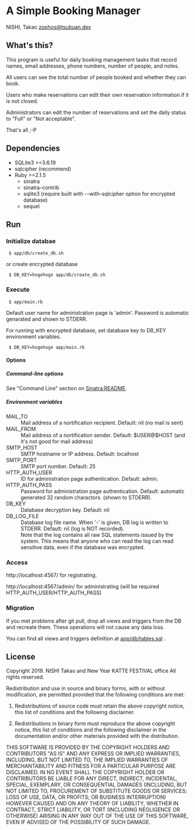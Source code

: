 # A Simple Booking Manager

NISHI, Takao <zophos@tsubuan.dev>

## What's this?

This program is useful for daily booking management tasks that record
names, email addresses, phone numbers, number of people, and notes.

All users can see the total number of people booked and whether they can book.

Users who make reservations can edit their own reservation information if it is
not closed.

Administrators can edit the number of reservations and set the daily status to
"Full" or "Not acceptable".

That's all ;-P

## Dependencies

 + SQLite3 >=3.6.19
 + sqlcipher (recommend)
 + Ruby >=2.1.5
   + sinatra
   + sinatra-contrib
   + sqlite3 (require built with --with-sqlcipher option for encrypted database)
   + sequel

## Run

### Initialize databae

~~~
 $ app/db/create_db.sh
~~~

or create encrypted database

~~~
 $ DB_KEY=hogehoge app/db/create_db.sh
~~~

### Execute

~~~
 $ app/main.rb
~~~

Default user name for administration page is 'admin'.
Password is automatic genarated and shown to STDERR.


For running with encrypted database, set database key to DB_KEY environment variables.

~~~
 $ DB_KEY=hogehoge app/main.rb
~~~

#### Options

##### Command-line options

See "Command Line" section on [Sinatra:README](http://sinatrarb.com/intro.html).

##### Environment variables

<dl>
<dt>MAIL_TO</dt>
<dd>Mail address of a nortification recipient. Default: nil (no mail is sent)</dd>

<dt>MAIL_FROM</dt>
<dd>Mail address of a nortification sender. Default: $USER@$HOST (and it's not good for mail address)</dd>

<dt>SMTP_HOST</dt>
<dd>SMTP hostname or IP address. Default: localhost</dd>

<dt>SMTP_PORT</dt>
<dd>SMTP port number. Default: 25</dd>

<dt>HTTP_AUTH_USER</dt>
<dd>ID for administration page authentication. Default: admin.</dd>

<dt>HTTP_AUTH_PASS</dt>
<dd>Password for administration page authentication. Default: automatic generated 32 random charactors. (shown to STDERR).</dd>

<dt>DB_KEY</dt>
<dd>Database decryption key. Default: nil</dd>

<dt>DB_LOG_FILE</dt>
<dd>Database log file name. When '-' is given, DB log is written to STDERR. Default: nil (log is NOT recorded).<br>
Note that the log contains all raw SQL statements issued by the system.
This means that anyone who can read the log can read sensitive data, even if the database was encrypted.</dd>
</dl>

### Access

http://localhost:4567/ for registrating.

http://localhost:4567/admin/ for administrating (will be required HTTP_AUTH_USER/HTTP_AUTH_PASS)

### Migration

If you met problems after git pull, drop all views and triggers from the DB and
recreate them.
These operations will not cause any data loss.

You can find all views and triggers definition at [app/db/tables.sql](./blob/master/app/db/tables.sql) .


## License

Copyright 2019. NISHI Takao and New Year KATTE FESTIVAL office
All rights reserved.

Redistribution and use in source and binary forms, with or without modification, are permitted provided that the following conditions are met:

1. Redistributions of source code must retain the above copyright notice, this list of conditions and the following disclaimer.

2. Redistributions in binary form must reproduce the above copyright notice, this list of conditions and the following disclaimer in the documentation and/or other materials provided with the distribution.

THIS SOFTWARE IS PROVIDED BY THE COPYRIGHT HOLDERS AND CONTRIBUTORS "AS IS" AND ANY EXPRESS OR IMPLIED WARRANTIES, INCLUDING, BUT NOT LIMITED TO, THE IMPLIED WARRANTIES OF MERCHANTABILITY AND FITNESS FOR A PARTICULAR PURPOSE ARE DISCLAIMED. IN NO EVENT SHALL THE COPYRIGHT HOLDER OR CONTRIBUTORS BE LIABLE FOR ANY DIRECT, INDIRECT, INCIDENTAL, SPECIAL, EXEMPLARY, OR CONSEQUENTIAL DAMAGES (INCLUDING, BUT NOT LIMITED TO, PROCUREMENT OF SUBSTITUTE GOODS OR SERVICES; LOSS OF USE, DATA, OR PROFITS; OR BUSINESS INTERRUPTION) HOWEVER CAUSED AND ON ANY THEORY OF LIABILITY, WHETHER IN CONTRACT, STRICT LIABILITY, OR TORT (INCLUDING NEGLIGENCE OR OTHERWISE) ARISING IN ANY WAY OUT OF THE USE OF THIS SOFTWARE, EVEN IF ADVISED OF THE POSSIBILITY OF SUCH DAMAGE.
